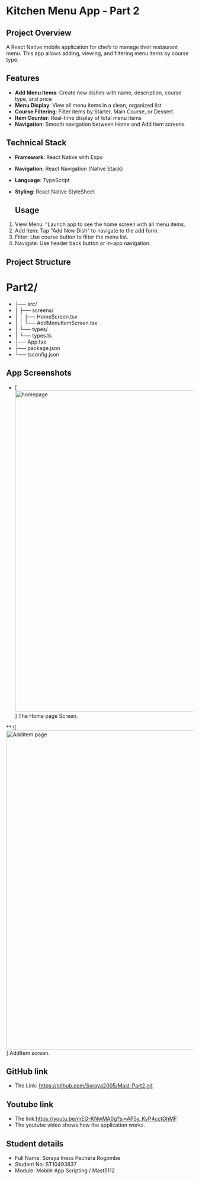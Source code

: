 # Kitchen Menu App - Part 2

## Project Overview
A React Native mobile application for chefs to manage their restaurant menu. This app allows adding, viewing, and filtering menu items by course type.

## Features
- **Add Menu Items**: Create new dishes with name, description, course type, and price
- **Menu Display**: View all menu items in a clean, organized list
- **Course Filtering**: Filter items by Starter, Main Course, or Dessert
- **Item Counter**: Real-time display of total menu items
- **Navigation**: Smooth navigation between Home and Add Item screens

## Technical Stack
- **Framework**: React Native with Expo
- **Navigation**: React Navigation (Native Stack)
- **Language**: TypeScript
- **Styling**: React Native StyleSheet

  ## Usage
 1. View Menu: "Launch app to see the home screen with all menu items.
 2. Add Item: Tap "Add New Dish" to navigate to the add form.
 3. Filter: Use course button to filter the menu list.
 4. Navigate: Use header back button or in-app navigation.

## Project Structure 
# Part2/
* ├── src/
* │ ├── screens/
* │ │ ├── HomeScreen.tsx
* │ │ └── AddMenuItemScreen.tsx
* │ └── types/
* │ └── types.ts
* ├── App.tsx
* ├── package.json
* └── tsconfig.json

## App Screenshots 
* [<img width="1470" height="866" alt="homepage" src="https://github.com/user-attachments/assets/6966c54d-772f-44a7-8a00-c29283a6b44d" />] The Home page Screen.

** ![<img width="1476" height="861" alt="Additem page" src="https://github.com/user-attachments/assets/d18623ce-5b94-4991-9f3a-069f26ec9f41" />] AddItem screen.

## GitHub link
* The Link: https://github.com/Soraya2005/Mast-Part2.git

## Youtube link
* The link:https://youtu.be/mEG-KNwMA0g?si=AP5y_KyP4cctGhMF
* The youtube video shows how the application works.

## Student details
* Full Name: Soraya Iness Pechera Rogombe
* Student No: ST10493837
* Module: Mobile App Scripting / Mast5112


